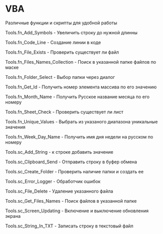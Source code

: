 # VBA
Различные функции и скрипты для удобной работы

Tools.fn_Add_Symbols - Увеличить строку до нужной длинны

Tools.fn_Code_Line - Создание линии в коде

Tools.fn_File_Exists - Проверить существует ли файл

Tools.fn_Files_Names_Collection - Поиск в указанной папке файлов по маске

Tools.fn_Folder_Select - Выбор папки через диалог

Tools.fn_Get_Id - Получить номер элемента массива по его значению

Tools.fn_Month_Name - Получить Русское название месяца по его номеру

Tools.fn_Sheet_Check - Проверить существует ли лист

Tools.fn_Unique_Values - Выбрать из указаного диапазона уникальные значения

Tools.fn_Week_Day_Name - Получить имя дня недели на русском по номеру

Tools.sc_Add_String - к строке добавить значение

Tools.sc_Clipboard_Send - Отправить строку в буфер обмена

Tools.sc_Create_Folder - Проверить наличие папки и создать ее

Tools.sc_Error_Logger - Обработчик ошибок

Tools.sc_File_Delete - Удаление указанного файла

Tools.sc_Get_Files_Names - Поиск файлов в указанной папке

Tools.sc_Screen_Updating - Включение и выключение обновления экрана

Tools.sc_String_In_TXT - Записать строку в текстовый файл

